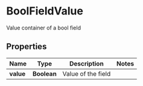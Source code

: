 

# BoolFieldValue

Value container of a bool field
## Properties

Name | Type | Description | Notes
------------ | ------------- | ------------- | -------------
**value** | **Boolean** | Value of the field | 



